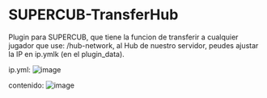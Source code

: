 # SUPERCUB-TransferHub

Plugin para SUPERCUB, que tiene la funcion de transferir a cualquier jugador que use: /hub-network, al Hub de nuestro servidor, peudes ajustar la IP en ip.ymlk (en el plugin_data).

ip.yml:
![image](https://github.com/user-attachments/assets/c648687b-9440-43ef-8bbf-457428bc9701)


contenido:
![image](https://github.com/user-attachments/assets/87377b75-2536-4ac0-9fbe-7cf22f9c63af)
